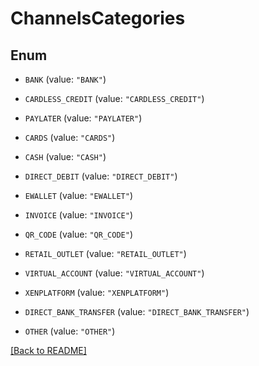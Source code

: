# ChannelsCategories

## Enum


* `BANK` (value: `"BANK"`)

* `CARDLESS_CREDIT` (value: `"CARDLESS_CREDIT"`)

* `PAYLATER` (value: `"PAYLATER"`)

* `CARDS` (value: `"CARDS"`)

* `CASH` (value: `"CASH"`)

* `DIRECT_DEBIT` (value: `"DIRECT_DEBIT"`)

* `EWALLET` (value: `"EWALLET"`)

* `INVOICE` (value: `"INVOICE"`)

* `QR_CODE` (value: `"QR_CODE"`)

* `RETAIL_OUTLET` (value: `"RETAIL_OUTLET"`)

* `VIRTUAL_ACCOUNT` (value: `"VIRTUAL_ACCOUNT"`)

* `XENPLATFORM` (value: `"XENPLATFORM"`)

* `DIRECT_BANK_TRANSFER` (value: `"DIRECT_BANK_TRANSFER"`)

* `OTHER` (value: `"OTHER"`)


[[Back to README]](../../README.md)


